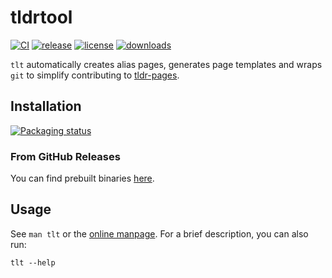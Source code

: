 # tldrtool
[![CI](https://github.com/acuteenvy/tldrtool/actions/workflows/ci.yml/badge.svg)](https://github.com/acuteenvy/tldrtool/actions/workflows/ci.yml)
[![release](https://img.shields.io/github/v/release/acuteenvy/tldrtool?display_name=tag&color=violet)][latest-release]
[![license](https://img.shields.io/github/license/acuteenvy/tldrtool?color=blueviolet)](/LICENSE)
[![downloads](https://img.shields.io/github/downloads/acuteenvy/tldrtool/total?color=brightgreen)][latest-release]

`tlt` automatically creates alias pages, generates page templates and wraps `git` to simplify contributing to [tldr-pages](https://github.com/tldr-pages/tldr).

## Installation
[![Packaging status](https://repology.org/badge/vertical-allrepos/tldrtool.svg)](https://repology.org/project/tldrtool/versions)

### From GitHub Releases
You can find prebuilt binaries [here][latest-release].


## Usage
See `man tlt` or the [online manpage](https://acuteenvy.github.io/tldrtool). For a brief description, you can also run:
```
tlt --help
```

[latest-release]: https://github.com/acuteenvy/tldrtool/releases/latest

